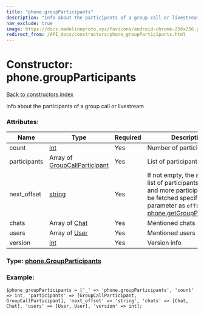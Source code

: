 ```yaml
---
title: "phone.groupParticipants"
description: "Info about the participants of a group call or livestream"
nav_exclude: true
image: https://docs.madelineproto.xyz/favicons/android-chrome-256x256.png
redirect_from: /API_docs/constructors/phone_groupParticipants.html
---
```

# Constructor: phone.groupParticipants  
[Back to constructors index](/API_docs/constructors/index.html)



Info about the participants of a group call or livestream

### Attributes:

| Name     |    Type       | Required | Description |
|----------|---------------|----------|-------------|
|count|[int](/API_docs/types/int.html) | Yes|Number of participants|
|participants|Array of [GroupCallParticipant](/API_docs/types/GroupCallParticipant.html) | Yes|List of participants|
|next\_offset|[string](/API_docs/types/string.html) | Yes|If not empty, the specified list of participants is partial, and more participants can be fetched specifying this parameter as `offset` in [phone.getGroupParticipants](../methods/phone.getGroupParticipants.html).|
|chats|Array of [Chat](/API_docs/types/Chat.html) | Yes|Mentioned chats|
|users|Array of [User](/API_docs/types/User.html) | Yes|Mentioned users|
|version|[int](/API_docs/types/int.html) | Yes|Version info|



### Type: [phone.GroupParticipants](/API_docs/types/phone.GroupParticipants.html)


### Example:

```
$phone_groupParticipants = ['_' => 'phone.groupParticipants', 'count' => int, 'participants' => [GroupCallParticipant, GroupCallParticipant], 'next_offset' => 'string', 'chats' => [Chat, Chat], 'users' => [User, User], 'version' => int];
```  

